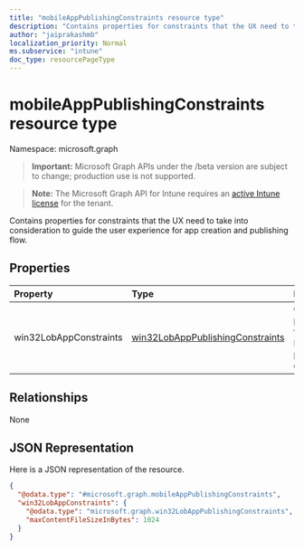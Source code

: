 ```yaml
---
title: "mobileAppPublishingConstraints resource type"
description: "Contains properties for constraints that the UX need to take into consideration to guide the user experience for app creation and publishing flow."
author: "jaiprakashmb"
localization_priority: Normal
ms.subservice: "intune"
doc_type: resourcePageType
---
```


# mobileAppPublishingConstraints resource type

Namespace: microsoft.graph
> **Important:** Microsoft Graph APIs under the /beta version are subject to change; production use is not supported.

> **Note:** The Microsoft Graph API for Intune requires an [active Intune license](https://go.microsoft.com/fwlink/?linkid=839381) for the tenant.


Contains properties for constraints that the UX need to take into consideration to guide the user experience for app creation and publishing flow.

## Properties
|Property|Type|Description|
|:---|:---|:---|
|win32LobAppConstraints|[win32LobAppPublishingConstraints](../resources/intune-apps-win32lobapppublishingconstraints.md)|Contains properties for Win32 LOB app publishing constraints.|

## Relationships
None

## JSON Representation
Here is a JSON representation of the resource.
<!-- {
  "blockType": "resource",
  "@odata.type": "microsoft.graph.mobileAppPublishingConstraints"
}
-->
``` json
{
  "@odata.type": "#microsoft.graph.mobileAppPublishingConstraints",
  "win32LobAppConstraints": {
    "@odata.type": "microsoft.graph.win32LobAppPublishingConstraints",
    "maxContentFileSizeInBytes": 1024
  }
}
```
